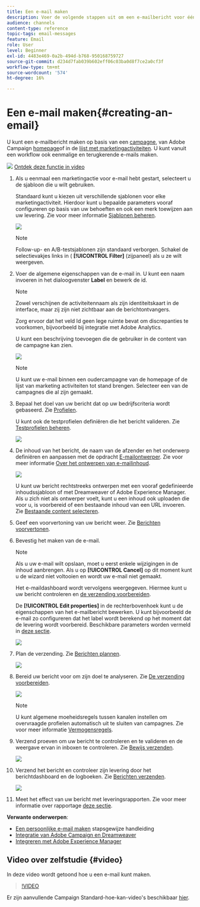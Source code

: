 ```yaml
---
title: Een e-mail maken
description: Voer de volgende stappen uit om een e-mailbericht voor één verzending te maken in Adobe Campaign.
audience: channels
content-type: reference
topic-tags: email-messages
feature: Email
role: User
level: Beginner
exl-id: 4483e469-0a2b-494d-b768-950168759727
source-git-commit: d234d7fab039b602eff06c03ba0d8f7ce2a0cf3f
workflow-type: tm+mt
source-wordcount: '574'
ht-degree: 16%

---
```


# Een e-mail maken{#creating-an-email}

U kunt een e-mailbericht maken op basis van een [campagne](../../start/using/marketing-activities.md#creating-a-marketing-activity), van Adobe Campaign [homepage](../../start/using/interface-description.md#home-page)of in de [lijst met marketingactiviteiten](../../start/using/marketing-activities.md#about-marketing-activities). U kunt vanuit een workflow ook eenmalige en terugkerende e-mails maken.

![](assets/do-not-localize/how-to-video.png) [Ontdek deze functie in video](#video)

1. Als u eenmaal een marketingactie voor e-mail hebt gestart, selecteert u de sjabloon die u wilt gebruiken.

   Standaard kunt u kiezen uit verschillende sjablonen voor elke marketingactiviteit. Hierdoor kunt u bepaalde parameters vooraf configureren op basis van uw behoeften en ook een merk toewijzen aan uw levering. Zie voor meer informatie [Sjablonen beheren](../../start/using/marketing-activity-templates.md).

   ![](assets/email_creation_1.png)

   >[!NOTE]
   >
   >Follow-up- en A/B-testsjablonen zijn standaard verborgen. Schakel de selectievakjes links in ( **[!UICONTROL Filter]** (zijpaneel) als u ze wilt weergeven.

1. Voer de algemene eigenschappen van de e-mail in. U kunt een naam invoeren in het dialoogvenster **Label** en bewerk de id.

   >[!NOTE]
   >
   >Zowel verschijnen de activiteitennaam als zijn identiteitskaart in de interface, maar zij zijn niet zichtbaar aan de berichtontvangers.
   >
   >Zorg ervoor dat het veld Id geen lege ruimte bevat om discrepanties te voorkomen, bijvoorbeeld bij integratie met Adobe Analytics.

   U kunt een beschrijving toevoegen die de gebruiker in de content van de campagne kan zien.

   ![](assets/email_creation_2.png)

   >[!NOTE]
   >
   >U kunt uw e-mail binnen een oudercampagne van de homepage of de lijst van marketing activiteiten tot stand brengen. Selecteer een van de campagnes die al zijn gemaakt.

1. Bepaal het doel van uw bericht dat op uw bedrijfscriteria wordt gebaseerd. Zie [Profielen](../../audiences/using/about-profiles.md).

   U kunt ook de testprofielen definiëren die het bericht valideren. Zie [Testprofielen beheren](../../audiences/using/managing-test-profiles.md).

   ![](assets/email_creation_3.png)

1. De inhoud van het bericht, de naam van de afzender en het onderwerp definiëren en aanpassen met de opdracht [E-mailontwerper](../../designing/using/designing-content-in-adobe-campaign.md). Zie voor meer informatie [Over het ontwerpen van e-mailinhoud](../../designing/using/designing-content-in-adobe-campaign.md).

   ![](assets/email_creation_4.png)

   U kunt uw bericht rechtstreeks ontwerpen met een vooraf gedefinieerde inhoudssjabloon of met Dreamweaver of Adobe Experience Manager. Als u zich niet als ontwerper voelt, kunt u een inhoud ook uploaden die voor u, is voorbereid of een bestaande inhoud van een URL invoeren. Zie [Bestaande content selecteren](../../designing/using/using-existing-content.md).

1. Geef een voorvertoning van uw bericht weer. Zie [Berichten voorvertonen](../../sending/using/previewing-messages.md).
1. Bevestig het maken van de e-mail.

   >[!NOTE]
   >
   >Als u uw e-mail wilt opslaan, moet u eerst enkele wijzigingen in de inhoud aanbrengen. Als u op **[!UICONTROL Cancel]** op dit moment kunt u de wizard niet voltooien en wordt uw e-mail niet gemaakt.

   Het e-maildashboard wordt vervolgens weergegeven. Hiermee kunt u uw bericht controleren en [de verzending voorbereiden](../../sending/using/preparing-the-send.md).

   De **[!UICONTROL Edit properties]** in de rechterbovenhoek kunt u de eigenschappen van het e-mailbericht bewerken. U kunt bijvoorbeeld de e-mail zo configureren dat het label wordt berekend op het moment dat de levering wordt voorbereid.  Beschikbare parameters worden vermeld in [deze sectie](../../administration/using/configuring-email-channel.md#list-of-email-properties).

   ![](assets/delivery_dashboard_2.png)

1. Plan de verzending. Zie [Berichten plannen](../../sending/using/about-scheduling-messages.md).

   ![](assets/delivery_planning.png)

1. Bereid uw bericht voor om zijn doel te analyseren. Zie [De verzending voorbereiden](../../sending/using/confirming-the-send.md).

   ![](assets/preparing_delivery_2.png)

   >[!NOTE]
   >
   >U kunt algemene moeheidsregels tussen kanalen instellen om overvraagde profielen automatisch uit te sluiten van campagnes. Zie voor meer informatie [Vermogensregels](../../sending/using/fatigue-rules.md).

1. Verzend proeven om uw bericht te controleren en te valideren en de weergave ervan in inboxen te controleren. Zie [Bewijs verzenden](../../sending/using/sending-proofs.md).

   ![](assets/bat_select.png)

1. Verzend het bericht en controleer zijn levering door het berichtdashboard en de logboeken. Zie [Berichten verzenden](../../sending/using/confirming-the-send.md).

   ![](assets/confirm_delivery.png)

1. Meet het effect van uw bericht met leveringsrapporten. Zie voor meer informatie over rapportage [deze sectie](../../reporting/using/about-dynamic-reports.md).

**Verwante onderwerpen**:

* [Een persoonlijke e-mail maken](../../channels/using/key-steps-to-send-a-message.md) stapsgewijze handleiding
* [Integratie van Adobe Campaign en Dreamweaver](../../designing/using/using-integrations.md#editing-content-in-dreamweaver)
* [Integreren met Adobe Experience Manager](../../integrating/using/integrating-with-experience-manager.md)

## Video over zelfstudie {#video}

In deze video wordt getoond hoe u een e-mail kunt maken.

>[!VIDEO](https://video.tv.adobe.com/v/23721?quality=12)

Er zijn aanvullende Campaign Standard-hoe-kan-video&#39;s beschikbaar [hier](https://experienceleague.adobe.com/docs/campaign-standard-learn/tutorials/overview.html?lang=nl).
